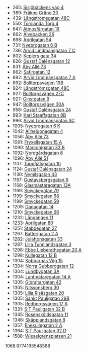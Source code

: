 - 265: [Sisjöbäckens väg 4](https://www.homeq.se/lagenhet/58190-2rum-askim-vastra-gotalands-lan-sisjobackens-vag/?ht_source=individual.58190&ht_container=search_results_list&ht_position=1&)
- 389: [Fräkne Gränd 20](https://www.homeq.se/lagenhet/58201-2rum-kungalv-vastra-gotalands-lan-frakne-grand/?ht_source=individual.58201&ht_container=search_results_list&ht_position=73&)
- 439: [Långströmsgatan 48C](https://www.homeq.se/lagenhet/58443-2rum-goteborg-vastra-gotalands-lan-langstromsgatan/?ht_source=individual.58443&ht_container=search_results_list&ht_position=59&)
- 550: [Torslanda Torg 4](https://www.homeq.se/lagenhet/56863-2rum-torslanda-vastra-gotalands-lan-torslanda-torg/?ht_source=individual.56863&ht_container=search_results_list&ht_position=67&)
- 647: [Atmosfärgatan 19](https://www.homeq.se/lagenhet/58446-2rum-goteborg-vastra-gotalands-lan-atmosfargatan/?ht_source=individual.58446&ht_container=search_results_list&ht_position=61&)
- 662: [Älvebacken 26](https://www.homeq.se/lagenhet/58204-2rum-kungalv-vastra-gotalands-lan-alvebacken/?ht_source=individual.58204&ht_container=search_results_list&ht_position=72&)
- 698: [Aprilgatan 54](https://www.homeq.se/lagenhet/58079-2rum-goteborg-vastra-gotalands-lan-aprilgatan/?ht_source=individual.58079&ht_container=search_results_list&ht_position=66&)
- 731: [Nyebrogatan 6 B](https://www.homeq.se/lagenhet/57057-2rum-alingsas-vastra-gotalands-lan-nyebrogatan/?ht_source=individual.57057&ht_container=search_results_list&ht_position=78&)
- 736: [Arvid Lindmansgatan 7 C](https://www.homeq.se/lagenhet/58195-2rum-goteborg-vastra-gotalands-lan-arvid-lindmansgatan/?ht_source=individual.58195&ht_container=search_results_list&ht_position=56&)
- 802: [Keplers gata 34](https://www.homeq.se/lagenhet/58571-2rum-goteborg-vastra-gotalands-lan-keplers-gata/?ht_source=individual.58571&ht_container=search_results_list&ht_position=63&)
- 826: [Gustaf Dalénsgatan 12](https://www.homeq.se/lagenhet/58525-2rum-goteborg-vastra-gotalands-lan-gustaf-dalensgatan/?ht_source=individual.58525&ht_container=search_results_list&ht_position=43&)
- 831: [Åby Allé 73](https://www.homeq.se/lagenhet/58453-2rum-goteborg-vastra-gotalands-lan-aby-alle/?ht_source=individual.58453&ht_container=search_results_list&ht_position=3&)
- 862: [Safirgatan 12](https://www.homeq.se/lagenhet/58518-2rum-vastra-frolunda-vastra-gotalands-lan-safirgatan/?ht_source=individual.58518&ht_container=search_results_list&ht_position=7&)
- 892: [Arvid Lindmansgatan 7 A](https://www.homeq.se/lagenhet/58193-2rum-goteborg-vastra-gotalands-lan-arvid-lindmansgatan/?ht_source=individual.58193&ht_container=search_results_list&ht_position=55&)
- 892: [Bolltorpsvägen 19B](https://www.homeq.se/lagenhet/58243-3rum-alingsas-vastra-gotalands-lan-bolltorpsvagen/?ht_source=individual.58243&ht_container=search_results_list&ht_position=81&)
- 924: [Långströmsgatan 48C](https://www.homeq.se/lagenhet/58142-2rum-goteborg-vastra-gotalands-lan-langstromsgatan/?ht_source=individual.58142&ht_container=search_results_list&ht_position=58&)
- 927: [Bolltorpsvägen 27C](https://www.homeq.se/lagenhet/58202-3rum-alingsas-vastra-gotalands-lan-bolltorpsvagen/?ht_source=individual.58202&ht_container=search_results_list&ht_position=80&)
- 927: [Ginstgatan 9](https://www.homeq.se/lagenhet/58264-3rum-alingsas-vastra-gotalands-lan-ginstgatan/?ht_source=individual.58264&ht_container=search_results_list&ht_position=82&)
- 947: [Bolltorpsvägen 30A](https://www.homeq.se/lagenhet/58203-3rum-alingsas-vastra-gotalands-lan-bolltorpsvagen/?ht_source=individual.58203&ht_container=search_results_list&ht_position=79&)
- 958: [Gustaf Dalénsgatan 24](https://www.homeq.se/lagenhet/58527-2rum-goteborg-vastra-gotalands-lan-gustaf-dalensgatan/?ht_source=individual.58527&ht_container=search_results_list&ht_position=48&)
- 993: [Karl Staaffsgatan 8B](https://www.homeq.se/lagenhet/58196-2rum-goteborg-vastra-gotalands-lan-karl-staaffsgatan/?ht_source=individual.58196&ht_container=search_results_list&ht_position=57&)
- 996: [Arvid Lindmansgatan 3C](https://www.homeq.se/lagenhet/58194-2rum-goteborg-vastra-gotalands-lan-arvid-lindmansgatan/?ht_source=individual.58194&ht_container=search_results_list&ht_position=54&)
- 1005: [Nyebrogatan 6 K](https://www.homeq.se/lagenhet/57059-2rum-alingsas-vastra-gotalands-lan-nyebrogatan/?ht_source=individual.57059&ht_container=search_results_list&ht_position=77&)
- 1042: [Allhelgonagatan 4](https://www.homeq.se/lagenhet/58071-2rum-goteborg-vastra-gotalands-lan-allhelgonagatan/?ht_source=individual.58071&ht_container=search_results_list&ht_position=62&)
- 1056: [Åby Allé 73](https://www.homeq.se/lagenhet/58051-2rum-goteborg-vastra-gotalands-lan-aby-alle/?ht_source=individual.58051&ht_container=search_results_list&ht_position=4&)
- 1081: [Fryxellsgatan 15 A](https://www.homeq.se/lagenhet/57460-2rum-goteborg-vastra-gotalands-lan-fryxellsgatan/?ht_source=individual.57460&ht_container=search_results_list&ht_position=50&)
- 1090: [Marconigatan 33 B](https://www.homeq.se/lagenhet/57972-2rum-vastra-frolunda-vastra-gotalands-lan-marconigatan/?ht_source=individual.57972&ht_container=search_results_list&ht_position=6&)
- 1092: [Nordgårdsgatan 6](https://www.homeq.se/lagenhet/58523-2rum-goteborg-vastra-gotalands-lan-nordgardsgatan/?ht_source=individual.58523&ht_container=search_results_list&ht_position=23&)
- 1096: [Åby Allé 51](https://www.homeq.se/lagenhet/58450-2rum-goteborg-vastra-gotalands-lan-aby-alle/?ht_source=individual.58450&ht_container=search_results_list&ht_position=2&)
- 1107: [Tuppfjätsgatan 10](https://www.homeq.se/lagenhet/57281-4rum-vastra-frolunda-vastra-gotalands-lan-tuppfjatsgatan/?ht_source=individual.57281&ht_container=search_results_list&ht_position=8&)
- 1124: [Gustaf Dalénsgatan 24](https://www.homeq.se/lagenhet/57679-2rum-goteborg-vastra-gotalands-lan-gustaf-dalensgatan/?ht_source=individual.57679&ht_container=search_results_list&ht_position=49&)
- 1130: [Nymilsgatan 43](https://www.homeq.se/lagenhet/57719-2rum-goteborg-vastra-gotalands-lan-nymilsgatan/?ht_source=individual.57719&ht_container=search_results_list&ht_position=10&)
- 1167: [Gustavsbergsgatan 6](https://www.homeq.se/lagenhet/57166-2rum-molndal-vastra-gotalands-lan-gustavsbergsgatan/?ht_source=individual.57166&ht_container=search_results_list&ht_position=11&)
- 1168: [Glasmästaregatan 13A](https://www.homeq.se/lagenhet/58124-3rum-goteborg-vastra-gotalands-lan-glasmastaregatan/?ht_source=individual.58124&ht_container=search_results_list&ht_position=21&)
- 1169: [Smyckegatan 79](https://www.homeq.se/lagenhet/58590-3rum-vastra-frolunda-vastra-gotalands-lan-smyckegatan/?ht_source=individual.58590&ht_container=search_results_list&ht_position=20&)
- 1199: [Smyckegatan 68](https://www.homeq.se/lagenhet/58087-3rum-vastra-frolunda-vastra-gotalands-lan-smyckegatan/?ht_source=individual.58087&ht_container=search_results_list&ht_position=18&)
- 1199: [Smyckegatan 59](https://www.homeq.se/lagenhet/58623-3rum-vastra-frolunda-vastra-gotalands-lan-smyckegatan/?ht_source=individual.58623&ht_container=search_results_list&ht_position=19&)
- 1209: [Danagatan 14](https://www.homeq.se/lagenhet/58177-2rum-goteborg-vastra-gotalands-lan-danagatan/?ht_source=individual.58177&ht_container=search_results_list&ht_position=33&)
- 1210: [Smyckegatan 66](https://www.homeq.se/lagenhet/58088-2rum-vastra-frolunda-vastra-gotalands-lan-smyckegatan/?ht_source=individual.58088&ht_container=search_results_list&ht_position=17&)
- 1232: [Långängen 11](https://www.homeq.se/lagenhet/57677-2rum-goteborg-vastra-gotalands-lan-langangen/?ht_source=individual.57677&ht_container=search_results_list&ht_position=42&)
- 1233: [Aprilgatan 80](https://www.homeq.se/lagenhet/58081-2rum-goteborg-vastra-gotalands-lan-aprilgatan/?ht_source=individual.58081&ht_container=search_results_list&ht_position=65&)
- 1251: [Stabbegatan 27](https://www.homeq.se/lagenhet/54249-2rum-goteborg-vastra-gotalands-lan-stabbegatan/?ht_source=individual.54249&ht_container=search_results_list&ht_position=41&)
- 1267: [Batterigatan 2 A](https://www.homeq.se/lagenhet/57070-3rum-goteborg-vastra-gotalands-lan-batterigatan/?ht_source=individual.57070&ht_container=search_results_list&ht_position=53&)
- 1282: [Julaftonsgatan 33](https://www.homeq.se/lagenhet/58070-3rum-goteborg-vastra-gotalands-lan-julaftonsgatan/?ht_source=individual.58070&ht_container=search_results_list&ht_position=64&)
- 1287: [Lilla Tunnlandsgatan 3](https://www.homeq.se/lagenhet/56749-2rum-goteborg-vastra-gotalands-lan-lilla-tunnlandsgatan/?ht_source=individual.56749&ht_container=search_results_list&ht_position=12&)
- 1298: [Ebbe Lieberathsgatan 20 A](https://www.homeq.se/lagenhet/56818-2rum-goteborg-vastra-gotalands-lan-ebbe-lieberathsgatan/?ht_source=individual.56818&ht_container=search_results_list&ht_position=15&)
- 1298: [Kullegatan 12 B](https://www.homeq.se/lagenhet/58491-3rum-goteborg-vastra-gotalands-lan-kullegatan/?ht_source=individual.58491&ht_container=search_results_list&ht_position=16&)
- 1304: [Kobbarnas Väg 15](https://www.homeq.se/lagenhet/58042-2rum-goteborg-vastra-gotalands-lan-kobbarnas-vag/?ht_source=individual.58042&ht_container=search_results_list&ht_position=32&)
- 1304: [Norra Gubberogatan 12](https://www.homeq.se/lagenhet/57294-2rum-goteborg-vastra-gotalands-lan-norra-gubberogatan/?ht_source=individual.57294&ht_container=search_results_list&ht_position=35&)
- 1304: [Lundbygatan 3A](https://www.homeq.se/lagenhet/56890-2rum-goteborg-vastra-gotalands-lan-lundbygatan/?ht_source=individual.56890&ht_container=search_results_list&ht_position=38&)
- 1304: [Lantmätaregatan 14 A](https://www.homeq.se/lagenhet/57678-2rum-goteborg-vastra-gotalands-lan-lantmataregatan/?ht_source=individual.57678&ht_container=search_results_list&ht_position=47&)
- 1305: [Gibraltargatan 42](https://www.homeq.se/lagenhet/54220-2rum-goteborg-vastra-gotalands-lan-gibraltargatan/?ht_source=individual.54220&ht_container=search_results_list&ht_position=25&)
- 1305: [Nilssonsberg 30](https://www.homeq.se/lagenhet/57810-2rum-goteborg-vastra-gotalands-lan-nilssonsberg/?ht_source=individual.57810&ht_container=search_results_list&ht_position=26&)
- 1305: [Lilla Risåsgatan 20](https://www.homeq.se/lagenhet/57812-3rum-goteborg-vastra-gotalands-lan-lilla-risasgatan/?ht_source=individual.57812&ht_container=search_results_list&ht_position=27&)
- 1305: [Sankt Pauligatan 29B](https://www.homeq.se/lagenhet/58118-2rum-goteborg-vastra-gotalands-lan-sankt-pauligatan/?ht_source=individual.58118&ht_container=search_results_list&ht_position=30&)
- 1305: [Redbergsvägen 17 A](https://www.homeq.se/lagenhet/58490-2rum-goteborg-vastra-gotalands-lan-redbergsvagen/?ht_source=individual.58490&ht_container=search_results_list&ht_position=37&)
- 1331: [S:T Pauligatan 32 B](https://www.homeq.se/lagenhet/58121-3rum-goteborg-vastra-gotalands-lan-s:t-pauligatan/?ht_source=individual.58121&ht_container=search_results_list&ht_position=29&)
- 1345: [Rosensköldsgatan 11](https://www.homeq.se/lagenhet/58003-2rum-goteborg-vastra-gotalands-lan-rosenskoldsgatan/?ht_source=individual.58003&ht_container=search_results_list&ht_position=24&)
- 1346: [Skäpplandsgatan 8](https://www.homeq.se/lagenhet/58198-3rum-goteborg-vastra-gotalands-lan-skapplandsgatan/?ht_source=individual.58198&ht_container=search_results_list&ht_position=22&)
- 1357: [Enekullegatan 2 A](https://www.homeq.se/lagenhet/54976-2rum-goteborg-vastra-gotalands-lan-enekullegatan/?ht_source=individual.54976&ht_container=search_results_list&ht_position=39&)
- 1364: [S:T Pauligatan 32 D](https://www.homeq.se/lagenhet/58199-3rum-goteborg-vastra-gotalands-lan-s:t-pauligatan/?ht_source=individual.58199&ht_container=search_results_list&ht_position=28&)
- 1588: [Wieselgrensplatsen 21](https://www.homeq.se/lagenhet/57873-2rum-goteborg-vastra-gotalands-lan-wieselgrensplatsen/?ht_source=individual.57873&ht_container=search_results_list&ht_position=46&)

1068.6774193548388
